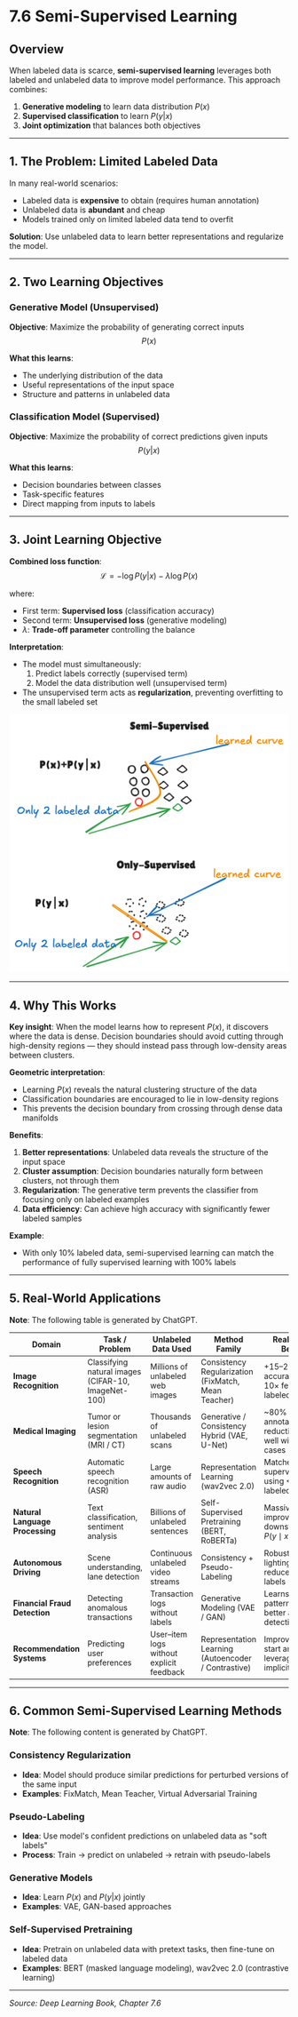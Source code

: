 # 7.6 Semi-Supervised Learning

## Overview

When labeled data is scarce, **semi-supervised learning** leverages both labeled and unlabeled data to improve model performance. This approach combines:
1. **Generative modeling** to learn data distribution $P(x)$
2. **Supervised classification** to learn $P(y|x)$
3. **Joint optimization** that balances both objectives

---

## 1. The Problem: Limited Labeled Data

In many real-world scenarios:
- Labeled data is **expensive** to obtain (requires human annotation)
- Unlabeled data is **abundant** and cheap
- Models trained only on limited labeled data tend to overfit

**Solution**: Use unlabeled data to learn better representations and regularize the model.

---

## 2. Two Learning Objectives

### Generative Model (Unsupervised)

**Objective**: Maximize the probability of generating correct inputs
$$
P(x)
$$

**What this learns**:
- The underlying distribution of the data
- Useful representations of the input space
- Structure and patterns in unlabeled data

### Classification Model (Supervised)

**Objective**: Maximize the probability of correct predictions given inputs
$$
P(y|x)
$$

**What this learns**:
- Decision boundaries between classes
- Task-specific features
- Direct mapping from inputs to labels

---

## 3. Joint Learning Objective

**Combined loss function**:
$$
\mathcal{L} = -\log P(y|x) - \lambda \log P(x)
$$

where:
- First term: **Supervised loss** (classification accuracy)
- Second term: **Unsupervised loss** (generative modeling)
- $\lambda$: **Trade-off parameter** controlling the balance

**Interpretation**:
- The model must simultaneously:
  1. Predict labels correctly (supervised term)
  2. Model the data distribution well (unsupervised term)
- The unsupervised term acts as **regularization**, preventing overfitting to the small labeled set

![Semi-Supervised Learning](semi-supervised.png)

---

## 4. Why This Works

**Key insight**: When the model learns how to represent $P(x)$, it discovers where the data is dense. Decision boundaries should avoid cutting through high-density regions — they should instead pass through low-density areas between clusters.

**Geometric interpretation**:
- Learning $P(x)$ reveals the natural clustering structure of the data
- Classification boundaries are encouraged to lie in low-density regions
- This prevents the decision boundary from crossing through dense data manifolds

**Benefits**:
1. **Better representations**: Unlabeled data reveals the structure of the input space
2. **Cluster assumption**: Decision boundaries naturally form between clusters, not through them
3. **Regularization**: The generative term prevents the classifier from focusing only on labeled examples
4. **Data efficiency**: Can achieve high accuracy with significantly fewer labeled samples

**Example**:
- With only 10% labeled data, semi-supervised learning can match the performance of fully supervised learning with 100% labels

---

## 5. Real-World Applications

**Note**: The following table is generated by ChatGPT.

| Domain | Task / Problem | Unlabeled Data Used | Method Family | Real-World Benefit | Reference |
|--------|----------------|---------------------|---------------|-------------------|-----------|
| **Image Recognition** | Classifying natural images (CIFAR-10, ImageNet-100) | Millions of unlabeled web images | Consistency Regularization (FixMatch, Mean Teacher) | +15–25% accuracy with 10× fewer labeled samples | Sohn et al., *FixMatch*, 2020 |
| **Medical Imaging** | Tumor or lesion segmentation (MRI / CT) | Thousands of unlabeled scans | Generative / Consistency Hybrid (VAE, U-Net) | ~80% annotation cost reduction; works well with rare cases | Bai et al., *MedIA*, 2019 |
| **Speech Recognition** | Automatic speech recognition (ASR) | Large amounts of raw audio | Representation Learning (wav2vec 2.0) | Matches full supervision using <10% labeled data | Baevski et al., *wav2vec 2.0*, 2020 |
| **Natural Language Processing** | Text classification, sentiment analysis | Billions of unlabeled sentences | Self-Supervised Pretraining (BERT, RoBERTa) | Massive improvement in downstream $P(y \mid x)$ tasks | Devlin et al., *BERT*, 2018 |
| **Autonomous Driving** | Scene understanding, lane detection | Continuous unlabeled video streams | Consistency + Pseudo-Labeling | Robust to lighting/weather; reduces manual labels | French et al., 2020 |
| **Financial Fraud Detection** | Detecting anomalous transactions | Transaction logs without labels | Generative Modeling (VAE / GAN) | Learns normal patterns → better anomaly detection | Xu et al., *KDD*, 2018 |
| **Recommendation Systems** | Predicting user preferences | User–item logs without explicit feedback | Representation Learning (Autoencoder / Contrastive) | Improves cold-start and leverages implicit signals | — |

---

## 6. Common Semi-Supervised Learning Methods

**Note**: The following content is generated by ChatGPT.

### Consistency Regularization
- **Idea**: Model should produce similar predictions for perturbed versions of the same input
- **Examples**: FixMatch, Mean Teacher, Virtual Adversarial Training

### Pseudo-Labeling
- **Idea**: Use model's confident predictions on unlabeled data as "soft labels"
- **Process**: Train → predict on unlabeled → retrain with pseudo-labels

### Generative Models
- **Idea**: Learn $P(x)$ and $P(y|x)$ jointly
- **Examples**: VAE, GAN-based approaches

### Self-Supervised Pretraining
- **Idea**: Pretrain on unlabeled data with pretext tasks, then fine-tune on labeled data
- **Examples**: BERT (masked language modeling), wav2vec 2.0 (contrastive learning)

---

*Source: Deep Learning Book, Chapter 7.6*
